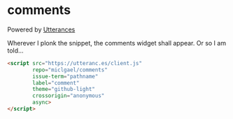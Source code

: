 # comments

Powered by [Utterances](https://utteranc.es/)

Wherever I plonk the snippet, the comments widget shall appear. Or so I am told...

```html
<script src="https://utteranc.es/client.js"
        repo="miclgael/comments"
        issue-term="pathname"
        label="comment"
        theme="github-light"
        crossorigin="anonymous"
        async>
</script>
```
